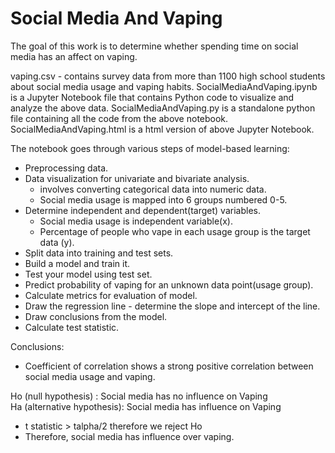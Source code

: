 # Social Media And Vaping

The goal of this work is to determine whether spending time on social media has an affect on vaping.

vaping.csv - contains survey data from more than 1100 high school students about social media usage and vaping habits.
SocialMediaAndVaping.ipynb is a Jupyter Notebook file that contains Python code to visualize and analyze the above data.
SocialMediaAndVaping.py is a standalone python file containing all the code from the above notebook.
SocialMediaAndVaping.html is a html version of above Jupyter Notebook.

The notebook goes through various steps of model-based learning:
- Preprocessing data.
- Data visualization for univariate and bivariate analysis.
  - involves converting categorical data into numeric data.
  - Social media usage is mapped into 6 groups numbered 0-5.
- Determine independent and dependent(target) variables.
  - Social media usage is independent variable(x).
  - Percentage of people who vape in each usage group is the target data (y).
- Split data into training and test sets.
- Build a model and train it.
- Test your model using test set.
- Predict probability of vaping for an unknown data point(usage group).
- Calculate metrics for evaluation of model.
- Draw the regression line - determine the slope and intercept of the line.
- Draw conclusions from the model.
- Calculate test statistic.



Conclusions:
- Coefficient of correlation shows a strong positive correlation between social media usage and vaping.

Ho (null hypothesis) : Social media has no influence on Vaping <br>
Ha (alternative hypothesis): Social media has influence on Vaping <br>

- t statistic > talpha/2 therefore we reject Ho 
- Therefore, social media has influence over vaping. 

